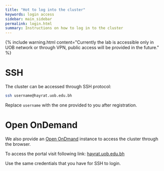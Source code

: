 ```yaml
---
title: "Hot to log into the cluster"
keywords: login access
sidebar: main_sidebar
permalink: login.html
summary: Instructions on how to log in to the cluster
---
```


{% include warning.html content="Currently the lab is accessible only in UOB network or through VPN, public access will be provided in the future." %}

# SSH
The cluster can be accessed through SSH protocol:

```bash
ssh username@hayrat.uob.edu.bh
```
Replace `username` with the one provided to you after registration.

# Open OnDemand

We also provide an [Open OnDmand](https://openondemand.org/) instance to access the cluster through the browser.

To access the portal visit following link: [hayrat.uob.edu.bh](https://hayrat.uob.edu.bh/)

Use the same credentials that you have for SSH to login.
